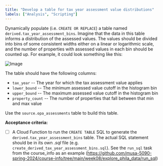 ```yaml
---
title: "Develop a table for tax year assessment value distributions"
labels: ["Analysis", "Scripting"]
---
```


Dynamically populate (i.e. `CREATE OR REPLACE`) a table named `derived.tax_year_assessment_bins`. Imagine that the data in this table informs a distribution of the assessed values. The values should be divided into bins of some consistent widths either on a linear or logarithmic scale, and the number of properties with assessed values in each bin should be counted up. For example, it could look something like this:

![Image](https://user-images.githubusercontent.com/146749/229034786-9d8f5038-2f34-488d-9c9a-148fa3e37c7f.png)

The table should have the following columns:
* `tax_year` -- The year for which the tax assessment value applies
* `lower_bound` -- The minimum assessed value cutoff in the histogram bin
* `upper_bound` -- The maximum assessed value cutoff in the histogram bin
* `property_count` -- The number of properties that fall between that min and max value

Use the `source.opa_assessments` table to build this  table.

**Acceptance criteria:**
- [ ] A Cloud Function to run the `CREATE TABLE` SQL to generate the `derived.tax_year_assessment_bins` table. The actual SQL statement should be in its own _.sql_ file (e.g. `create_derived_tax_year_assessment_bins.sql`). See the `run_sql` task from the course_info as an example (https://github.com/musa-5090-spring-2024/course-info/tree/main/week08/explore_phila_data/run_sql)